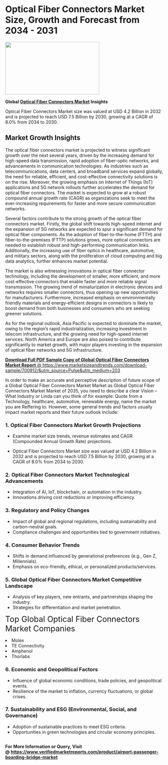 <H1>Optical Fiber Connectors Market Size, Growth and Forecast from 2034 - 2031</H1><img class="aligncenter size-medium wp-image-584254" src="https://thirdeyenews.in/wp-content/uploads/2034/09/Global-Market-Research-300x168.jpeg" alt="" width="300" height="168" /><p><strong>Global&nbsp;<a href="https://www.marketsizeandtrends.com/download-sample/700912/&amp;utm_source=Pulse&amp;utm_medium=203">Optical Fiber Connectors Market</a> Insights</strong></p><p>Optical Fiber Connectors Market size was valued at USD 4.2 Billion in 2032 and is projected to reach USD 7.5 Billion by 2030, growing at a CAGR of 8.0% from 2034 to 2030.</p><p><h2>Market Growth Insights</h2> <p>The optical fiber connectors market is projected to witness significant growth over the next several years, driven by the increasing demand for high-speed data transmission, rapid adoption of fiber-optic networks, and advancements in communication technologies. As industries such as telecommunications, data centers, and broadband services expand globally, the need for reliable, efficient, and cost-effective connectivity solutions is on the rise. Moreover, the growing emphasis on Internet of Things (IoT) applications and 5G network rollouts further accelerates the demand for optical fiber connectors. The market is expected to grow at a robust compound annual growth rate (CAGR) as organizations seek to meet the ever-increasing requirements for faster and more secure communication networks.</p> <p><a href="download_sample_link"></a></p> <p>Several factors contribute to the strong growth of the optical fiber connectors market. Firstly, the global shift towards high-speed internet and the expansion of 5G networks are expected to spur a significant demand for optical fiber components. As the adoption of fiber-to-the-home (FTTH) and fiber-to-the-premises (FTTP) solutions grows, more optical connectors are needed to establish robust and high-performing communication links. Additionally, the increasing use of fiber optics in healthcare, automotive, and military sectors, along with the proliferation of cloud computing and big data analytics, further enhances market potential.</p> <p>The market is also witnessing innovations in optical fiber connector technology, including the development of smaller, more efficient, and more cost-effective connectors that enable faster and more reliable signal transmission. The growing trend of miniaturization in electronic devices and networks requires smaller connectors, thus opening up new opportunities for manufacturers. Furthermore, increased emphasis on environmentally friendly materials and energy-efficient designs in connectors is likely to boost demand from both businesses and consumers who are seeking greener solutions.</p> <p>As for the regional outlook, Asia Pacific is expected to dominate the market, owing to the region’s rapid industrialization, increasing investment in telecom infrastructure, and the growing need for high-speed internet services. North America and Europe are also poised to contribute significantly to market growth, with major players investing in the expansion of optical fiber networks and 5G infrastructure.</p> <p><a href="get_more_link"></p><p><span class=""><strong>Download Full PDF Sample Copy of Global Optical Fiber Connectors Market Report</strong> @ <a href="https://www.marketsizeandtrends.com/download-sample/700912/&amp;utm_source=Pulse&amp;utm_medium=203" target="_blank">https://www.marketsizeandtrends.com/download-sample/700912/&amp;utm_source=Pulse&amp;utm_medium=203</a></span></p><p>In order to make an accurate and perceptive description of future scope of a Global&nbsp;Optical Fiber Connectors Market Market as Global&nbsp;Optical Fiber Connectors Market Market of 2035, you need to describe a clear Vision &ndash; What Industry or Linda can you think of for example: Quote from a Technology, healthcare, automotive, renewable energy, name the market you are Reffering to. However, some general trends and factors usually impact market reports and their future outlook include:</p><h3>1.&nbsp;<strong>Optical Fiber Connectors Market Growth Projections</strong></h3><ul><li>Examine market size trends, revenue estimates and CAGR (Compounded Annual Growth Rate) projections.</li><li><p>Optical Fiber Connectors Market size was valued at USD 4.2 Billion in 2032 and is projected to reach USD 7.5 Billion by 2030, growing at a CAGR of 8.0% from 2034 to 2030.</p></li></ul><h3>2.&nbsp;<strong>Optical Fiber Connectors Market Technological Advancements</strong></h3><ul><li>Integration of AI, IoT, blockchain, or automation in the industry.</li><li>Innovations driving cost reductions or improving efficiency.</li></ul><h3>3.&nbsp;<strong>Regulatory and Policy Changes</strong></h3><ul><li>Impact of global and regional regulations, including sustainability and carbon-neutral goals.</li><li>Compliance challenges and opportunities tied to government initiatives.</li></ul><h3>4.&nbsp;<strong>Consumer Behavior Trends</strong></h3><ul><li>Shifts in demand influenced by generational preferences (e.g., Gen Z, Millennials).</li><li>Emphasis on eco-friendly, ethical, or personalized products/services.</li></ul><h3>5.&nbsp;<strong>Global Optical Fiber Connectors Market Competitive Landscape</strong></h3><ul><li>Analysis of key players, new entrants, and partnerships shaping the industry.</li><li>Strategies for differentiation and market penetration.</li></ul><p data-pm-slice="1 1 []"><span style="color: inherit; font-family: inherit; font-size: 25px;">Top Global Optical Fiber Connectors Market Companies</span></p><div class="" data-test-id=""><p><li>Molex</li><li> TE Connectivity</li><li> Amphenol</li><li> Thorlabs</li></p></div><h3>6.&nbsp;<strong>Economic and Geopolitical Factors</strong></h3><ul><li>Influence of global economic conditions, trade policies, and geopolitical events.</li><li>Resilience of the market to inflation, currency fluctuations, or global crises.</li></ul><h3>7.&nbsp;<strong>Sustainability and ESG (Environmental, Social, and Governance)</strong></h3><ul><li>Adoption of sustainable practices to meet ESG criteria.</li><li>Opportunities in green technologies and circular economy principles.</li></ul><h2><strong style="font-size: 14px;">For More Information or Query, Visit @&nbsp;</strong><a style="background-color: #ffffff; font-size: 14px;" href="https://www.marketsizeandtrends.com/report/optical-fiber-connectors-market/" target="_blank">https://www.verifiedmarketreports.com/product/airport-passenger-boarding-bridge-market</a></h2>

